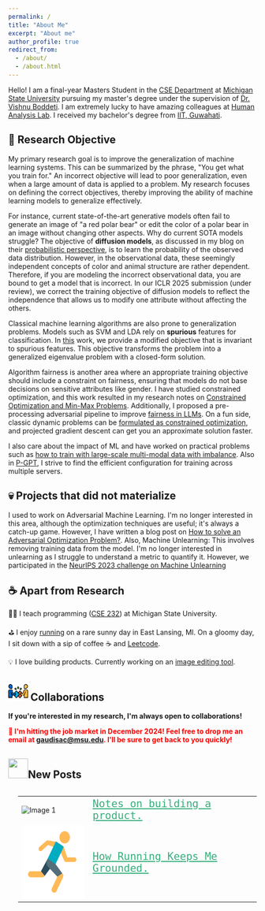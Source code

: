 ```yaml
---
permalink: /
title: "About Me"
excerpt: "About me"
author_profile: true
redirect_from: 
  - /about/
  - /about.html
---
```

Hello! I am a final-year Masters Student in the [CSE Department](http://www.cse.msu.edu) at [Michigan State University](http://www.msu.edu/) pursuing my master's degree under the supervision of [Dr. Vishnu Boddeti](http://vishnu.boddeti.net/). I am extremely lucky to have amazing colleagues at [Human Analysis Lab](https://hal.cse.msu.edu/). I received my bachelor's degree from [IIT, Guwahati](https://www.iitg.ac.in/). 


## 🎯 Research Objective
My primary research goal is to improve the generalization of machine learning systems. This can be summarized by the phrase, "You get what you train for." An incorrect objective will lead to poor generalization, even when a large amount of data is applied to a problem. My research focuses on defining the correct objectives, thereby improving the ability of machine learning models to generalize effectively.

For instance, current state-of-the-art generative models often fail to generate an image of "a red polar bear" or edit the color of a polar bear in an image without changing other aspects. Why do current SOTA models struggle? The objective of **diffusion models**, as discussed in my blog on their [probabilistic perspective](https://sachit3022.github.io/other-blog/posts/diffusion/), is to learn the probability of the observed data distribution. However, in the observational data, these seemingly independent concepts of color and animal structure are rather dependent. Therefore, if you are modeling the incorrect observational data, you are bound to get a model that is incorrect. In our ICLR 2025 submission (under review), we correct the training objective of diffusion models to reflect the independence that allows us to modify one attribute without affecting the others.

Classical machine learning algorithms are also prone to generalization problems. Models such as SVM and LDA rely on **spurious** features for classification. In [this](https://sachit3022.github.io/files/Pattern_Recognition.pdf) work, we provide a modified objective that is invariant to spurious features. This objective transforms the problem into a generalized eigenvalue problem with a closed-form solution. 

Algorithm fairness is another area where an appropriate training objective should include a constraint on fairness, ensuring that models do not base decisions on sensitive attributes like gender. I have studied constrained optimization, and this work resulted in my research notes on [Constrained Optimization and Min-Max Problems](https://sachit3022.github.io/files/Optimisation.pdf). Additionally, I proposed a pre-processing adversarial pipeline to improve [fairness in LLMs](https://sachit3022.github.io/files/Fair_LLM.pdf). On a fun side, classic dynamic problems can be [formulated as constrained optimization](https://sachit3022.github.io/files/DP.pdf), and projected gradient descent can get you an approximate solution faster. 

I also care about the impact of ML and have worked on practical problems such as [how to train with large-scale multi-modal data with imbalance](https://sachit3022.github.io/files/Large%20scale%20predictive%20data.pdf). Also in [P-GPT](https://sachit3022.github.io/files/p_GPT.pdf), I strive to find the efficient configuration for training across multiple servers.

## 💀 Projects that did not materialize
I used to work on Adversarial Machine Learning. I'm no longer interested in this area, although the optimization techniques are useful; it's always a catch-up game. However, I have written a blog post on [How to solve an Adversarial Optimization Problem?](https://sachit3022.github.io/other-blog/posts/adv_opt/).
Also, Machine Unlearning: This involves removing training data from the model. I'm no longer interested in unlearning as I struggle to understand a metric to quantify it. However, we participated in the [NeurIPS 2023 challenge on Machine Unlearning](https://sachit3022.github.io/files/Unlearning.pdf)


## ☕  Apart from Research

🧑‍🏫 I teach programming ([CSE 232](https://sachit3022.github.io/teaching/2023-fall)) at Michigan State University. 

⛳  I enjoy [running](https://sachit3022.github.io/other-blog/posts/running/ ) on a rare sunny day in East Lansing, MI. On a gloomy day, I sit down with a sip of coffee ☕ and [Leetcode](https://leetcode.com/u/sachit3022/).  

💡 I love building products. Currently working on an [image editing tool](https://sachit3022.github.io/other-blog/posts/product/).


<h2>
  <img src="images/collaboration.png" width="40" height="40" alt="Collaboration Icon"> Collaborations
</h2>


<p><strong>If you're interested in my research, I'm always open to collaborations!</strong></p> 
<p style="color:red; font-weight:bold;">
  💼 I'm hitting the job market in December 2024! Feel free to drop me an email at 
  <a href="mailto:gaudisac@msu.edu">gaudisac@msu.edu</a>. I'll be sure to get back to you quickly!
</p>


<h2><img src="https://sachit3022.github.io/images/image.png" width="40" height="40">New Posts</h2>

<div style="display: flex; align-items: center;">
<div style="margin-left: 20px;">
<table style="border: none;">
<tr style="border: none;">
    <td style="border: none;"><img src="https://sachit3022.github.io/other-blog/posts/product/website-builder.png" alt="Image 1" width="150" height="150"> 
</td>
    <td style="border: none; color:red; font-family:Monospace; font-size:1.5em;"> <a href="https://sachit3022.github.io/other-blog/posts/product/ " style="color:#36AE7C;"> Notes on building a product.
</a>  </td>
</tr >
<tr style="border: none;">
    <td style="border: none; "><img src="../images/image-1.png" alt="Image 1" width="150" height="150"></td>
    <td style="border: none; font-family:Monospace; font-size:1.5em "> <a href="https://sachit3022.github.io/other-blog/posts/running/ " style="color:#36AE7C;">How Running Keeps Me Grounded.</a>  </td>
</tr >

</table>
</div>
</div>
